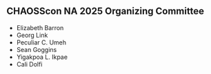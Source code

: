 ## CHAOSScon NA 2025 Organizing Committee

*   Elizabeth Barron
*   Georg Link
*   Peculiar C. Umeh
*   Sean Goggins
*   Yigakpoa L. Ikpae
*   Cali Dolfi
